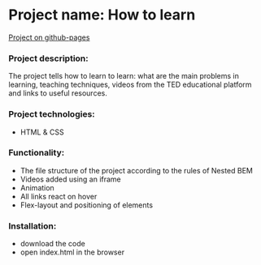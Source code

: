 # Project name: How to learn

[Project on github-pages](https://masharakitskaya.github.io/how-to-learn/)

### Project description:
The project tells how to learn to learn: what are the main problems in learning, teaching techniques, videos from the TED educational platform and links to useful resources.

### Project technologies:
* HTML & CSS

### Functionality:
* The file structure of the project according to the rules of Nested BEM
* Videos added using an iframe
* Animation 
* All links react on hover
* Flex-layout and positioning of elements

### Installation:
* download the code
* open index.html in the browser
